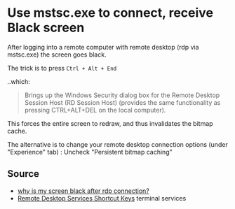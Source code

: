 # Use mstsc.exe to connect, receive Black screen 

After logging into a remote computer with remote desktop (rdp via mstsc.exe) the screen goes black.

The trick is to press `Ctrl + Alt + End`

..which:

> Brings up the Windows Security dialog box for the Remote Desktop Session Host (RD Session Host) (provides the same functionality as pressing CTRL+ALT+DEL on the local computer).

This forces the entire screen to redraw, and thus invalidates the bitmap cache.

The alternative is to change your remote desktop connection options (under "Experience" tab) :  Uncheck "Persistent bitmap caching"

## Source

 * [why is my screen black after rdp connection?](http://superuser.com/questions/306412/why-is-my-screen-black-after-rdp-connection)
 * [Remote Desktop Services Shortcut Keys](https://msdn.microsoft.com/en-us/library/aa383500.aspx)
 terminal services 